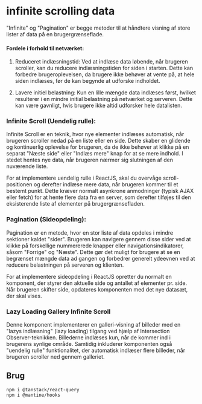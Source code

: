 # infinite scrolling data
"Infinite" og "Pagination" er begge metoder til at håndtere visning af store lister af data på en brugergrænseflade.

#### Fordele i forhold til netværket:
1. Reduceret indlæsningstid: Ved at indlæse data løbende, når brugeren scroller, kan du reducere indlæsningstiden for siden i starten. Dette kan forbedre brugeroplevelsen, da brugere ikke behøver at vente på, at hele siden indlæses, før de kan begynde at udforske indholdet.

2. Lavere initiel belastning: Kun en lille mængde data indlæses først, hvilket resulterer i en mindre initial belastning på netværket og serveren. Dette kan være gavnligt, hvis brugere ikke altid udforsker hele datalisten.


### Infinite Scroll (Uendelig rulle):

Infinite Scroll er en teknik, hvor nye elementer indlæses automatisk, når brugeren scroller nedad på en liste eller en side. Dette skaber en glidende og kontinuerlig oplevelse for brugeren, da de ikke behøver at klikke på en separat "Næste side" eller "Indlæs mere" knap for at se mere indhold. I stedet hentes nye data, når brugeren nærmer sig slutningen af den nuværende liste.

For at implementere uendelig rulle i ReactJS, skal du overvåge scroll-positionen og derefter indlæse mere data, når brugeren kommer til et bestemt punkt. Dette kræver normalt asynkrone anmodninger (typisk AJAX eller fetch) for at hente flere data fra en server, som derefter tilføjes til den eksisterende liste af elementer på brugergrænsefladen.

### Pagination (Sideopdeling):

Pagination er en metode, hvor en stor liste af data opdeles i mindre sektioner kaldet "sider". Brugeren kan navigere gennem disse sider ved at klikke på forskellige nummererede knapper eller navigationsindikatorer, såsom "Forrige" og "Næste". Dette gør det muligt for brugere at se en begrænset mængde data ad gangen og forbedrer generelt ydeevnen ved at reducere belastningen på serveren og klienten.

For at implementere sideopdeling i ReactJS opretter du normalt en komponent, der styrer den aktuelle side og antallet af elementer pr. side. Når brugeren skifter side, opdateres komponenten med det nye datasæt, der skal vises.

### Lazy Loading Gallery Infinite Scroll
Denne komponent implementerer en galleri-visning af billeder med en "lazys indlæsning" (lazy loading) tilgang ved hjælp af Intersection Observer-teknikken. Billederne indlæses kun, når de kommer ind i brugerens synlige område. Samtidig inkluderer komponenten også "uendelig rulle" funktionalitet, der automatisk indlæser flere billeder, når brugeren scroller ned gennem galleriet.

## Brug
    npm i @tanstack/react-query
    npm i @mantine/hooks
